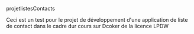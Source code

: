 projetlistesContacts

Ceci est un test pour le projet de développement d'une application de liste de contact dans le cadre dur cours sur 
Dcoker de la licence LPDW